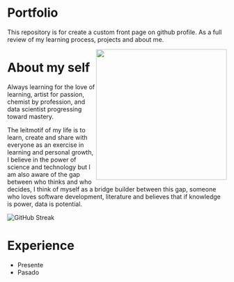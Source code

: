 # Portfolio
This repository is for create a custom front page on github profile. As a full review of my learning process, projects and about me.



<a href="https://www.linkedin.com/in/alejandrosin/"><img src="" align="right" height="300"></a>
# About my self

Always learning for the love of learning, artist for passion, chemist by profession, and data scientist progressing toward mastery.

The leitmotif of my life is to learn, create and share with everyone as an exercise in learning and personal growth, I believe in the power of science and technology but I am also aware of the gap between who thinks and who decides, I think of myself as a bridge builder between this gap, someone who loves software development, literature and believes that if knowledge is power, data is potential.

![GitHub Streak](https://github-readme-streak-stats.herokuapp.com/?user=Alejandro-sin&theme=black-ice&fire=6600AF&currStreakNum=6600AF&ring=6600AF&currStreakLabel=6600AF)

# Experience

* Presente
* Pasado